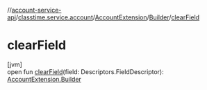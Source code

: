 //[account-service-api](../../../../index.md)/[classtime.service.account](../../index.md)/[AccountExtension](../index.md)/[Builder](index.md)/[clearField](clear-field.md)

# clearField

[jvm]\
open fun [clearField](clear-field.md)(field: Descriptors.FieldDescriptor): [AccountExtension.Builder](index.md)
